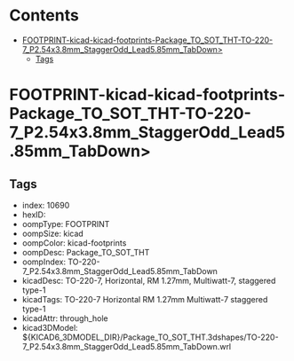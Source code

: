 



Contents
========

* [FOOTPRINT-kicad-kicad-footprints-Package_TO_SOT_THT-TO-220-7_P2.54x3.8mm_StaggerOdd_Lead5.85mm_TabDown>](#footprint-kicad-kicad-footprints-package_to_sot_tht-to-220-7_p254x38mm_staggerodd_lead585mm_tabdown)
	* [Tags](#tags)

# FOOTPRINT-kicad-kicad-footprints-Package_TO_SOT_THT-TO-220-7_P2.54x3.8mm_StaggerOdd_Lead5.85mm_TabDown>

## Tags

- index: 10690
- hexID: 
- oompType: FOOTPRINT
- oompSize: kicad
- oompColor: kicad-footprints
- oompDesc: Package_TO_SOT_THT
- oompIndex: TO-220-7_P2.54x3.8mm_StaggerOdd_Lead5.85mm_TabDown
- kicadDesc: TO-220-7, Horizontal, RM 1.27mm, Multiwatt-7, staggered type-1
- kicadTags: TO-220-7 Horizontal RM 1.27mm Multiwatt-7 staggered type-1
- kicadAttr: through_hole
- kicad3DModel: ${KICAD6_3DMODEL_DIR}/Package_TO_SOT_THT.3dshapes/TO-220-7_P2.54x3.8mm_StaggerOdd_Lead5.85mm_TabDown.wrl

